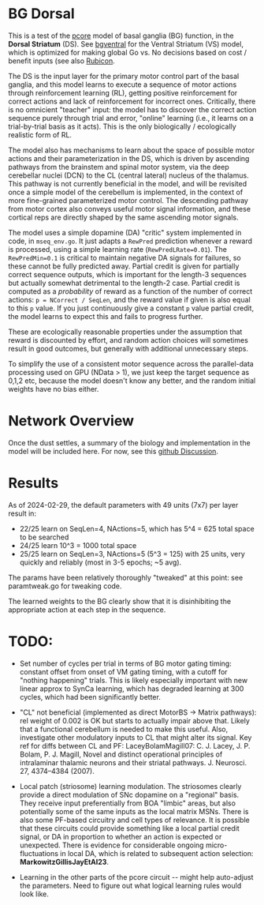 # BG Dorsal

This is a test of the [pcore](../../PCORE_BG.md) model of basal ganglia (BG) function, in the **Dorsal Striatum** (DS).  See [bgventral](../bgventral) for the Ventral Striatum (VS) model, which is optimized for making global Go vs. No decisions based on cost / benefit inputs (see also [Rubicon](../../Rubicon.md).

The DS is the input layer for the primary motor control part of the basal ganglia, and this model learns to execute a sequence of motor actions through reinforcement  learning (RL), getting positive reinforcement for correct actions and lack of reinforcement for incorrect ones.  Critically, there is no omnicient "teacher" input: the model has to discover the correct action sequence purely through trial and error, "online" learning (i.e., it learns on a trial-by-trial basis as it acts). This is the only biologically / ecologically realistic form of RL.

The model also has mechanisms to learn about the space of possible motor actions and their parameterization in the DS, which is driven by ascending pathways from the brainstem and spinal motor system, via the deep cerebellar nuclei (DCN) to the CL (central lateral) nucleus of the thalamus.  This pathway is not currently beneficial in the model, and will be revisited once a simple model of the cerebellum is implemented, in the context of more fine-grained parameterized motor control.  The descending pathway from motor cortex also conveys useful motor signal information, and these cortical reps are directly shaped by the same ascending motor signals.

The model uses a simple dopamine (DA) "critic" system implemented in code, in `mseq_env.go`.  It just adapts a `RewPred` prediction whenever a reward is processed, using a simple learning rate (`RewPredLRate=0.01`).  The `RewPredMin=0.1` is critical to maintain negative DA signals for failures, so these cannot be fully predicted away.  Partial credit is given for partially correct sequence outputs, which is important for the length-3 sequences but actually somewhat detrimental to the length-2 case.  Partial credit is computed as a *probability* of reward as a function of the number of correct actions: `p = NCorrect / SeqLen`, and the reward value if given is also equal to this `p` value.  If you just continuously give a constant `p` value partial credit, the model learns to expect this and fails to progress further.

These are ecologically reasonable properties under the assumption that reward is discounted by effort, and random action choices will sometimes result in good outcomes, but generally with additional unnecessary steps.

To simplify the use of a consistent motor sequence across the parallel-data processing used on GPU (NData > 1), we just keep the target sequence as 0,1,2 etc, because the model doesn't know any better, and the random initial weights have no bias either.

# Network Overview

Once the dust settles, a summary of the biology and implementation in the model will be included here.  For now, see this [github Discussion](https://github.com/emer/axon/discussions/326).

# Results

As of 2024-02-29, the default parameters with 49 units (7x7) per layer result in:

* 22/25 learn on SeqLen=4, NActions=5, which has 5^4 = 625 total space to be searched
* 24/25 learn 10^3 = 1000 total space
* 25/25 learn on SeqLen=3, NActions=5 (5^3 = 125) with 25 units, very quickly and reliably (most in 3-5 epochs; ~5 avg).

The params have been relatively thoroughly "tweaked" at this point: see paramtweak.go for tweaking code.

The learned weights to the BG clearly show that it is disinhibiting the appropriate action at each step in the sequence.

# TODO:

* Set number of cycles per trial in terms of BG motor gating timing: constant offset from onset of VM gating timing, with a cutoff for "nothing happening" trials. This is likely especially important with new linear approx to SynCa learning, which has degraded learning at 300 cycles, which had been significantly better.

* "CL" not beneficial (implemented as direct MotorBS -> Matrix pathways): rel weight of 0.002 is OK but starts to actually impair above that.  Likely that a functional cerebellum is needed to make this useful.  Also, investigate other modulatory inputs to CL that might alter its signal.  Key ref for diffs between CL and PF: LaceyBolamMagill07: C. J. Lacey, J. P. Bolam, P. J. Magill, Novel and distinct operational principles of intralaminar thalamic neurons and their striatal pathways. J. Neurosci. 27, 4374–4384 (2007).

* Local patch (striosome) learning modulation.  The striosomes clearly provide a direct modulation of SNc dopamine on a "regional" basis.  They receive input preferentially from BOA "limbic" areas, but also potentially some of the same inputs as the local matrix MSNs.  There is also some PF-based circuitry and cell types of relevance.  It is possible that these circuits could provide something like a local partial credit signal, or DA in proportion to whether an action is expected or unexpected.  There is evidence for considerable ongoing micro-fluctuations in local DA, which is related to subsequent action selection: **MarkowitzGillisJayEtAI23**. 

* Learning in the other parts of the pcore circuit -- might help auto-adjust the parameters.  Need to figure out what logical learning rules would look like.


